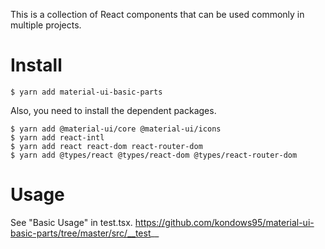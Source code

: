 This is a collection of React components that can be used commonly in multiple projects.

# Install
```
$ yarn add material-ui-basic-parts
```

Also, you need to install the dependent packages.
```
$ yarn add @material-ui/core @material-ui/icons
$ yarn add react-intl
$ yarn add react react-dom react-router-dom
$ yarn add @types/react @types/react-dom @types/react-router-dom
```

# Usage
See "Basic Usage" in test.tsx.
https://github.com/kondows95/material-ui-basic-parts/tree/master/src/__test__

